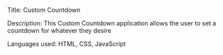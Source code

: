 Title:
  Custom Countdown
  
Description:
  This Custom Countdown application allows the user to set a countdown for whatever they desire
  
Languages used:
  HTML, CSS, JavaScript
